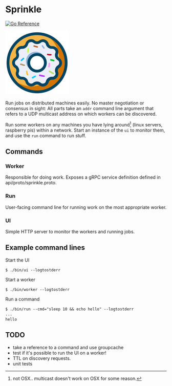 # Sprinkle

[![Go Reference](https://pkg.go.dev/badge/github.com/dominichamon/sprinkle.svg)](https://pkg.go.dev/github.com/dominichamon/sprinkle)

![donut with sprinkles](/assets/logo.png)

Run jobs on distributed machines easily. No master negotiation or consensus in
sight: All parts take an `addr` command line argument that refers to a UDP
multicast address on which workers can be discovered.

Run some workers on any machines you have lying around[^1] (linux servers,
raspberry pis) within a network.  Start an instance of the `ui` to monitor them,
and use the `run` command to run stuff.

## Commands
### Worker
Responsible for doing work. Exposes a gRPC service definition defined in
api/proto/sprinkle.proto.

### Run
User-facing command line for running work on the most appropriate worker.

### UI
Simple HTTP server to monitor the workers and running jobs.

## Example command lines
Start the UI
```
$ ./bin/ui --logtostderr
```

Start a worker
```
$ ./bin/worker --logtostderr
```

Run a command
```
$ ./bin/run --cmd="sleep 10 && echo hello" --logtostderr 
...
hello
```

## TODO
* take a reference to a command and use groupcache
* test if it's possible to run the UI on a worker!
* TTL on discovery requests.
* unit tests

[^1]: not OSX.. multicast doesn't work on OSX for some reason.
